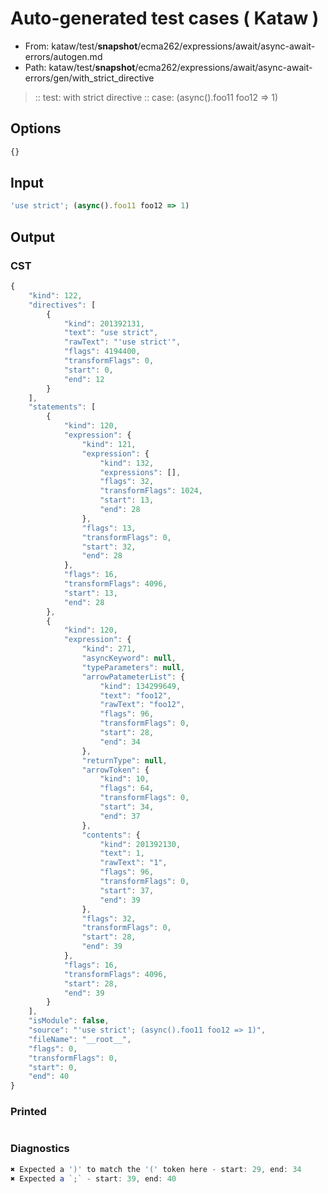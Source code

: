 # Auto-generated test cases ( Kataw )
- From: kataw/test/__snapshot__/ecma262/expressions/await/async-await-errors/autogen.md
- Path: kataw/test/__snapshot__/ecma262/expressions/await/async-await-errors/gen/with_strict_directive
> :: test: with strict directive
> :: case: (async().foo11 foo12 => 1)
## Options

`````js
{}
`````
## Input

`````js
'use strict'; (async().foo11 foo12 => 1)
`````
## Output

### CST

```javascript
{
    "kind": 122,
    "directives": [
        {
            "kind": 201392131,
            "text": "use strict",
            "rawText": "'use strict'",
            "flags": 4194400,
            "transformFlags": 0,
            "start": 0,
            "end": 12
        }
    ],
    "statements": [
        {
            "kind": 120,
            "expression": {
                "kind": 121,
                "expression": {
                    "kind": 132,
                    "expressions": [],
                    "flags": 32,
                    "transformFlags": 1024,
                    "start": 13,
                    "end": 28
                },
                "flags": 13,
                "transformFlags": 0,
                "start": 32,
                "end": 28
            },
            "flags": 16,
            "transformFlags": 4096,
            "start": 13,
            "end": 28
        },
        {
            "kind": 120,
            "expression": {
                "kind": 271,
                "asyncKeyword": null,
                "typeParameters": null,
                "arrowPatameterList": {
                    "kind": 134299649,
                    "text": "foo12",
                    "rawText": "foo12",
                    "flags": 96,
                    "transformFlags": 0,
                    "start": 28,
                    "end": 34
                },
                "returnType": null,
                "arrowToken": {
                    "kind": 10,
                    "flags": 64,
                    "transformFlags": 0,
                    "start": 34,
                    "end": 37
                },
                "contents": {
                    "kind": 201392130,
                    "text": 1,
                    "rawText": "1",
                    "flags": 96,
                    "transformFlags": 0,
                    "start": 37,
                    "end": 39
                },
                "flags": 32,
                "transformFlags": 0,
                "start": 28,
                "end": 39
            },
            "flags": 16,
            "transformFlags": 4096,
            "start": 28,
            "end": 39
        }
    ],
    "isModule": false,
    "source": "'use strict'; (async().foo11 foo12 => 1)",
    "fileName": "__root__",
    "flags": 0,
    "transformFlags": 0,
    "start": 0,
    "end": 40
}
```

### Printed

```javascript

```

### Diagnostics

```javascript
✖ Expected a ')' to match the '(' token here - start: 29, end: 34
✖ Expected a `;` - start: 39, end: 40

```

